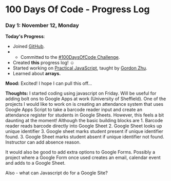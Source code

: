 # 100 Days Of Code - Progress Log

### Day 1: November 12, Monday

**Today's Progress**: 
* Joined [GitHub](https://github.com/sarahpeacock28).
* * Committed to the [#100DaysOfCode Challenge](https://www.100daysofcode.com/).
* Created **this** progress log! ☺
* Started working on [Practical JavaScript](https://watchandcode.com/p/practical-javascript), taught by [Gordon Zhu](https://github.com/gordonmzhu).
* Learned about **arrays.**

**Mood:** Excited! I hope I can pull this off...

**Thoughts:** I started coding using javascript on Friday. Will be useful for adding bolt ons to Google Apps at work (University of Sheffield). One of the projects I would like to work on is creating an attendance system that uses Google Apps Script to take a barcode reader input and create an attendance register for students in Google Sheets. However, this feels a bit daunting at the moment! Although the basic building blocks are 1. Barcode reader reads barcode directly into Google Sheet 2. Google Sheet looks up unique identifier 3. Google sheet marks student present if unique identifier found. 3. Google Sheet marks student absent if unique identifier not found. Instructor can add absence reason.

It would also be good to add extra options to Google Forms. Possibly a project where a Google Form once used creates an email, calendar event and adds to a Google Sheet.

Also - what can Javascript do for a Google Site?
